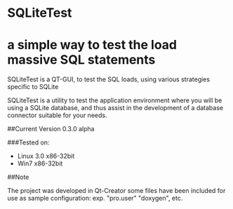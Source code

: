 SQLiteTest
==========

a simple way to test the  load massive SQL statements
===



SQLiteTest is a QT-GUI, to test the SQL loads, 
using various strategies specific to SQLite


SQLiteTest is a utility to test the application environment 
where you will be using a SQLite database, and thus assist
in the development of a database connector suitable for your needs.


##Current Version 0.3.0 alpha

###Tested on:
* Linux 3.0 x86-32bit
* Win7 x86-32bit

##Note

The project was developed in Qt-Creator
some files have been included
for use as sample configuration:
exp. "pro.user" "doxygen", etc.